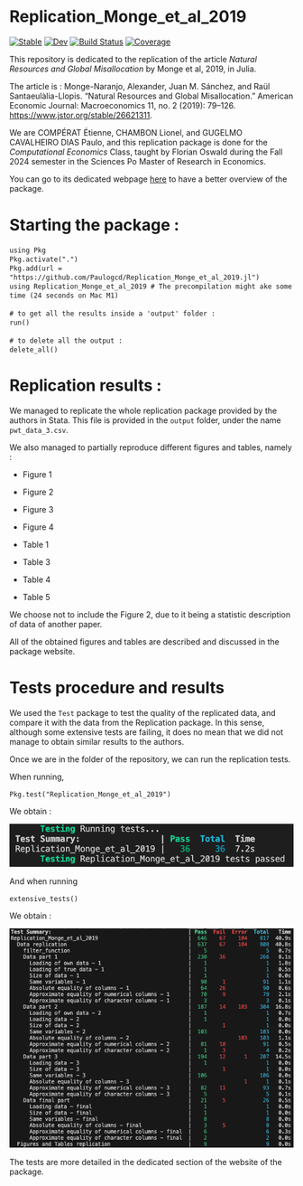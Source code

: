 # Replication_Monge_et_al_2019

[![Stable](https://img.shields.io/badge/docs-stable-blue.svg)](https://Paulogcd.github.io/Replication_Monge_et_al_2019.jl/stable/)
[![Dev](https://img.shields.io/badge/docs-dev-blue.svg)](https://Paulogcd.github.io/Replication_Monge_et_al_2019.jl/dev/)
[![Build Status](https://github.com/Paulogcd/Replication_Monge_et_al_2019.jl/actions/workflows/CI.yml/badge.svg?branch=main)](https://github.com/Paulogcd/Replication_Monge_et_al_2019.jl/actions/workflows/CI.yml?query=branch%3Amain)
[![Coverage](https://codecov.io/gh/Paulogcd/Replication_Monge_et_al_2019.jl/branch/main/graph/badge.svg)](https://codecov.io/gh/Paulogcd/Replication_Monge_et_al_2019.jl)


This repository is dedicated to the replication of the article _Natural Resources and Global Misallocation_ by Monge et al, 2019, in Julia. 

The article is : Monge-Naranjo, Alexander, Juan M. Sánchez, and Raül Santaeulàlia-Llopis. “Natural Resources and Global Misallocation.” American Economic Journal: Macroeconomics 11, no. 2 (2019): 79–126. https://www.jstor.org/stable/26621311.

We are COMPÉRAT Étienne, CHAMBON Lionel, and GUGELMO CAVALHEIRO DIAS Paulo, and this replication package is done for the *Computational Economics* Class, taught by Florian Oswald during the Fall 2024 semester in the Sciences Po Master of Research in Economics. 

You can go to its dedicated webpage [here](https://www.paulogcd.com/Replication_Monge_et_al_2019.jl/) to have a better overview of the package. 

# Starting the package :

```
using Pkg
Pkg.activate(".")
Pkg.add(url = "https://github.com/Paulogcd/Replication_Monge_et_al_2019.jl")
using Replication_Monge_et_al_2019 # The precompilation might ake some time (24 seconds on Mac M1)

# to get all the results inside a 'output' folder : 
run()

# to delete all the output : 
delete_all()
```

# Replication results : 

We managed to replicate the whole replication package provided by the authors in Stata.
This file is provided in the `output` folder, under the name `pwt_data_3.csv`. 

We also managed to partially reproduce different figures and tables, namely : 

- Figure 1
- Figure 2
- Figure 3
- Figure 4

- Table 1  
- Table 3
- Table 4
- Table 5

We choose not to include the Figure 2, due to it being a statistic description of data of another paper.

All of the obtained figures and tables are described and discussed in the package website.

# Tests procedure and results 

We used the `Test` package to test the quality of the replicated data, and compare it with the data from the Replication package. 
In this sense, although some extensive tests are failing, it does no mean that we did not manage to obtain similar results to the authors. 

Once we are in the folder of the repository, we can run the replication tests.

When running,

```
Pkg.test("Replication_Monge_et_al_2019")
```

We obtain : 

![Tests](./tests_2.png)

And when running 

```
extensive_tests()
```

We obtain : 

![Extensive Tests](./extensive_tests.png)

The tests are more detailed in the dedicated section of the website of the package.